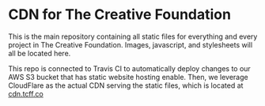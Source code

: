 # CDN for The Creative Foundation

This is the main repository containing all static files for everything and every project in The Creative Foundation. Images, javascript, and stylesheets will all be located here.

This repo is connected to Travis CI to automatically deploy changes to our AWS S3 bucket that has static website hosting enable. Then, we leverage CloudFlare as the actual CDN serving the static files, which is located at [cdn.tcff.co]("https://cdn.tcff.co")
